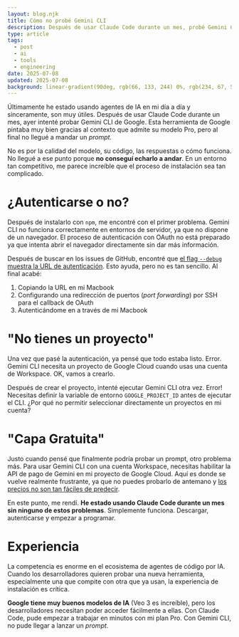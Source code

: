 ```yaml
---
layout: blog.njk
title: Cómo no probé Gemini CLI
description: Después de usar Claude Code durante un mes, probé Gemini CLI de Google. El proceso de instalación fue tan frustrante que nunca llegué a probar sus capacidades. Aquí cuento qué falló y por qué la experiencia de usuario importa en las herramientas de IA.
type: article
tags:
  - post
  - ai
  - tools
  - engineering
date: 2025-07-08
updated: 2025-07-08
background: linear-gradient(90deg, rgb(66, 133, 244) 0%, rgb(234, 67, 53) 100%);
---
```


Últimamente he estado usando agentes de IA en mi día a día y sinceramente, son muy útiles. Después de usar Claude Code durante un mes, ayer intenté probar Gemini CLI de Google. Esta herramienta de Google pintaba muy bien gracias al contexto que admite su modelo Pro, pero al final no llegué a mandar un _prompt_.

No es por la calidad del modelo, su código, las respuestas o cómo funciona. No llegué a ese punto porque **no conseguí echarlo a andar**. En un entorno tan competitivo, me parece increíble que el proceso de instalación sea tan complicado.

# ¿Autenticarse o no?

Después de instalarlo con `npm`, me encontré con el primer problema. Gemini CLI no funciona correctamente en entornos de servidor, ya que no dispone de un navegador. El proceso de autenticación con OAuth no está preparado ya que intenta abrir el navegador directamente sin dar más información.

Después de buscar en los issues de GitHub, encontré que [el flag `--debug` muestra la URL de autenticación](https://github.com/google-gemini/gemini-cli/issues/1432). Esto ayuda, pero no es tan sencillo. Al final acabé:

1. Copiando la URL en mi Macbook
2. Configurando una redirección de puertos (_port forwarding_) por SSH para el callback de OAuth
3. Autenticándome en a través de mi Macbook

# "No tienes un proyecto"

Una vez que pasé la autenticación, ya pensé que todo estaba listo. Error. Gemini CLI necesita un proyecto de Google Cloud cuando usas una cuenta de Workspace. OK, vamos a crearlo.

Después de crear el proyecto, intenté ejecutar Gemini CLI otra vez. Error! Necesitas definir la variable de entorno `GOOGLE_PROJECT_ID` antes de ejecutar el CLI. ¿Por qué no permitir seleccionar directamente un proyectos en mi cuenta?

# "Capa Gratuita"

Justo cuando pensé que finalmente podría probar un prompt, otro problema más. Para usar Gemini CLI con una cuenta Workspace, necesitas habilitar la API de pago de Gemini en mi proyecto de Google Cloud. Aquí es donde se vuelve realmente frustrante, ya que no puedes probarlo de antemano y [los precios no son tan fáciles de predecir](https://ai.google.dev/gemini-api/docs/pricing).

En este punto, me rendí. **He estado usando Claude Code durante un mes sin ninguno de estos problemas**. Simplemente funciona. Descargar, autenticarse y empezar a programar.

# Experiencia

La competencia es enorme en el ecosistema de agentes de código por IA. Cuando los desarrolladores quieren probar una nueva herramienta, especialmente una que compite con otra que ya usan, la experiencia de instalación es crítica.

**Google tiene muy buenos modelos de IA** (Veo 3 es increíble), pero los desarrolladores necesitan poder acceder fácilmente a ellas. Con Claude Code, pude empezar a trabajar en minutos con mi plan Pro. Con Gemini CLI, no pude llegar a lanzar un _prompt_.